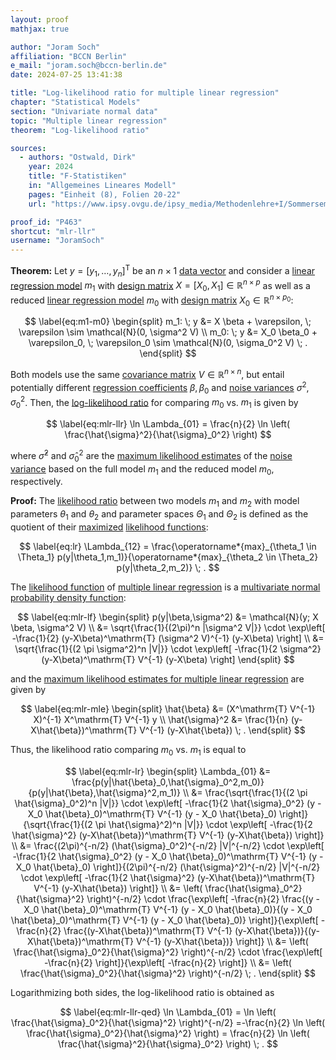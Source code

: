 ```yaml
---
layout: proof
mathjax: true

author: "Joram Soch"
affiliation: "BCCN Berlin"
e_mail: "joram.soch@bccn-berlin.de"
date: 2024-07-25 13:41:38

title: "Log-likelihood ratio for multiple linear regression"
chapter: "Statistical Models"
section: "Univariate normal data"
topic: "Multiple linear regression"
theorem: "Log-likelihood ratio"

sources:
  - authors: "Ostwald, Dirk"
    year: 2024
    title: "F-Statistiken"
    in: "Allgemeines Lineares Modell"
    pages: "Einheit (8), Folien 20-22"
    url: "https://www.ipsy.ovgu.de/ipsy_media/Methodenlehre+I/Sommersemester+2023/Allgemeines+Lineares+Modell/8_F_Statistiken-p-9972.pdf"

proof_id: "P463"
shortcut: "mlr-llr"
username: "JoramSoch"
---
```



**Theorem:** Let $y = \left[ y_1, \ldots, y_n \right]^\mathrm{T}$ be an $n \times 1$ [data vector](/D/data) and consider a [linear regression model](/D/mlr) $m_1$ with [design matrix](/D/mlr) $X = \left[ X_0, X_1 \right] \in \mathbb{R}^{n \times p}$ as well as a reduced [linear regression model](/D/mlr) $m_0$ with [design matrix](/D/mlr) $X_0 \in \mathbb{R}^{n \times p_0}$:

$$ \label{eq:m1-m0}
\begin{split}
m_1: \; y &= X \beta + \varepsilon, \; \varepsilon \sim \mathcal{N}(0, \sigma^2 V) \\
m_0: \; y &= X_0 \beta_0 + \varepsilon_0, \; \varepsilon_0 \sim \mathcal{N}(0, \sigma_0^2 V) \; .
\end{split}
$$

Both models use the same [covariance matrix](/D/mlr) $V \in \mathbb{R}^{n \times n}$, but entail potentially different [regression coefficients](/D/mlr) $\beta, \beta_0$ and [noise variances](/D/mlr) $\sigma^2, \sigma_0^2$. Then, the [log-likelihood ratio](/D/llr) for comparing $m_0$ vs. $m_1$ is given by

$$ \label{eq:mlr-llr}
\ln \Lambda_{01} = \frac{n}{2} \ln \left( \frac{\hat{\sigma}^2}{\hat{\sigma}_0^2} \right)
$$

where $\hat{\sigma}^2$ and $\hat{\sigma}_0^2$ are the [maximum likelihood estimates](/D/mle) of the [noise variance](/D/mlr) based on the full model $m_1$ and the reduced model $m_0$, respectively.


**Proof:** The [likelihood ratio](/D/lr) between two models $m_1$ and $m_2$ with model parameters $\theta_1$ and $\theta_2$ and parameter spaces $\Theta_1$ and $\Theta_2$ is defined as the quotient of their [maximized](/D/mle) [likelihood functions](/D/lf):

$$ \label{eq:lr}
\Lambda_{12} = \frac{\operatorname*{max}_{\theta_1 \in \Theta_1} p(y|\theta_1,m_1)}{\operatorname*{max}_{\theta_2 \in \Theta_2} p(y|\theta_2,m_2)} \; .
$$

The [likelihood function](/D/lf) of [multiple linear regression](/D/mlr) is a [multivariate normal probability density function](/P/mvn-pdf):

$$ \label{eq:mlr-lf}
\begin{split}
p(y|\beta,\sigma^2)
&= \mathcal{N}(y; X \beta, \sigma^2 V) \\
&= \sqrt{\frac{1}{(2\pi)^n |\sigma^2 V|}} \cdot \exp\left[ -\frac{1}{2} (y-X\beta)^\mathrm{T} (\sigma^2 V)^{-1} (y-X\beta) \right] \\
&= \sqrt{\frac{1}{(2 \pi \sigma^2)^n |V|}} \cdot \exp\left[ -\frac{1}{2 \sigma^2} (y-X\beta)^\mathrm{T} V^{-1} (y-X\beta) \right]
\end{split}
$$

and the [maximum likelihood estimates for multiple linear regression](/P/mlr-mle) are given by

$$ \label{eq:mlr-mle}
\begin{split}
\hat{\beta}    &= (X^\mathrm{T} V^{-1} X)^{-1} X^\mathrm{T} V^{-1} y \\
\hat{\sigma}^2 &= \frac{1}{n} (y-X\hat{\beta})^\mathrm{T} V^{-1} (y-X\hat{\beta}) \; .
\end{split}
$$

Thus, the likelihood ratio comparing $m_0$ vs. $m_1$ is equal to

$$ \label{eq:mlr-lr}
\begin{split}
\Lambda_{01}
&= \frac{p(y|\hat{\beta}_0,\hat{\sigma}_0^2,m_0)}{p(y|\hat{\beta},\hat{\sigma}^2,m_1)} \\
&= \frac{\sqrt{\frac{1}{(2 \pi \hat{\sigma}_0^2)^n |V|}} \cdot \exp\left[ -\frac{1}{2 \hat{\sigma}_0^2} (y - X_0 \hat{\beta}_0)^\mathrm{T} V^{-1} (y - X_0 \hat{\beta}_0) \right]}{\sqrt{\frac{1}{(2 \pi \hat{\sigma}^2)^n |V|}} \cdot \exp\left[ -\frac{1}{2 \hat{\sigma}^2} (y-X\hat{\beta})^\mathrm{T} V^{-1} (y-X\hat{\beta}) \right]} \\
&= \frac{(2\pi)^{-n/2} (\hat{\sigma}_0^2)^{-n/2} |V|^{-n/2} \cdot \exp\left[ -\frac{1}{2 \hat{\sigma}_0^2} (y - X_0 \hat{\beta}_0)^\mathrm{T} V^{-1} (y - X_0 \hat{\beta}_0) \right]}{(2\pi)^{-n/2} (\hat{\sigma}^2)^{-n/2} |V|^{-n/2} \cdot \exp\left[ -\frac{1}{2 \hat{\sigma}^2} (y-X\hat{\beta})^\mathrm{T} V^{-1} (y-X\hat{\beta}) \right]} \\
&= \left( \frac{\hat{\sigma}_0^2}{\hat{\sigma}^2} \right)^{-n/2} \cdot \frac{\exp\left[ -\frac{n}{2} \frac{(y - X_0 \hat{\beta}_0)^\mathrm{T} V^{-1} (y - X_0 \hat{\beta}_0)}{(y - X_0 \hat{\beta}_0)^\mathrm{T} V^{-1} (y - X_0 \hat{\beta}_0)} \right]}{\exp\left[ -\frac{n}{2} \frac{(y-X\hat{\beta})^\mathrm{T} V^{-1} (y-X\hat{\beta})}{(y-X\hat{\beta})^\mathrm{T} V^{-1} (y-X\hat{\beta})} \right]} \\
&= \left( \frac{\hat{\sigma}_0^2}{\hat{\sigma}^2} \right)^{-n/2} \cdot \frac{\exp\left[ -\frac{n}{2} \right]}{\exp\left[ -\frac{n}{2} \right]} \\
&= \left( \frac{\hat{\sigma}_0^2}{\hat{\sigma}^2} \right)^{-n/2} \; .
\end{split}
$$

Logarithmizing both sides, the log-likelihood ratio is obtained as

$$ \label{eq:mlr-llr-qed}
\ln \Lambda_{01}
= \ln \left( \frac{\hat{\sigma}_0^2}{\hat{\sigma}^2} \right)^{-n/2}
=-\frac{n}{2} \ln \left( \frac{\hat{\sigma}_0^2}{\hat{\sigma}^2} \right)
= \frac{n}{2} \ln \left( \frac{\hat{\sigma}^2}{\hat{\sigma}_0^2} \right) \; .
$$